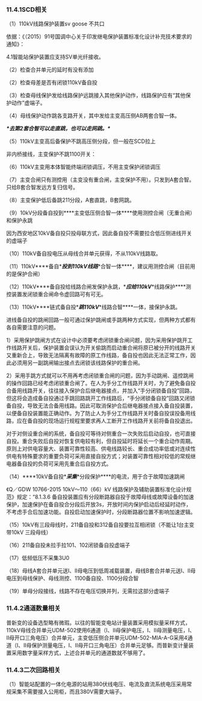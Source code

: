 ### **11.4.1SCD相关**

（1）110kV线路保护装置sv goose 不共口

依据：《（2015）91号国调中心关于印发继电保护装置标准化设计补充技术要求的通知》：

4.1智能站保护装置应支持SV单光纤接收。

（2）检查合并单元的延时有没有添加

（2）检查母差是否有闭锁110kV备自投

（3）检查母线保护发给线路保护远跳接入其他保护动作，线路保护应有“其他保护动作”虚端子。

（4）母线保护动作跳各支路开关，其中发给主变高压侧AB两套合智一体。

***\*去第2套合智可以走直跳，也可以走网跳。\****

（5）110kV主变高后备保护不跳高压侧分段，但一般在SCD拉上

非内桥接线，主变保护不跳1100开关：

（6）110kV主变用本体智能终端闭锁调压，不用主变保护闭锁调压

（7）主变合闸只有测控用（主变没有重合闸，主变保护不用）。只发到A套合智。只给B套合智发远方复归信号。

（8）主变保护低后备跳211分段，A套直跳，B套网跳。

（9）10kV分段备自投到***\*主变低压侧合智一体\****使用测控合闸（无重合闸）和保护永跳

因为西安地区10kV备自投只投母联方式，因此备自投不需要拉合低压侧进线开关的虚端子

（10）110kV备自投电压从母线合并单元获得，不从110kV线路取。

（11）110kV***\*备自\****投到110kV线路***\*合智一体\****，建议用测控合闸（目前用的是保护合闸）

（12）110kV***\*备自投给线路合闸发保护永跳，\****应给110kV***\*线路保护\****测控装置发闭锁重合闸命令虚回路可有可无。

（13）110kV***\*链式备自投\****跳110kV***\*线路合智\****一体，接保护永跳。

进线备自投的跳闸回路一般可通过保护跳闸或手跳两种方式实现，但两种方式都有各自需要注意的问题。

1）采用保护跳闸方式在设计中必须要考虑闭锁重合闸问题，因为采用保护跳开工作线路开关后，保护装置会误认为开关偷跳而启动重合闸将原已被分开的线路开关又重新合上，导致无法隔离有故障的原工作线路，备自投也因此无法正常工作，因此必须用另一副跳闸输出接点去闭锁该线路保护的重合闸。

2）采用手跳方式就可以不用再考虑闭锁重合闸的问题，因为手动跳闸、遥控跳闸的操作回路已经考虑闭锁重合闸了。在人为手分工作线路开关时，为了避免备自投合备用线路开关，往往接入保护合后继电器接点，并加入“手分闭锁备自投”回路，但这将会造成备自投通过手跳回路跳开工作线路后，“手分闭锁备自投”回路又闭锁备自投，导致无法合备用线路。因此可取消保护合后继电器接点接入备自投装置，以便备自投装置能正确动作。为了防止人为手分工作线路开关时备自投误投备用线路，应在备自投的现场运行规程里要求再人工断开工作线路开关前将备自投退出。

对于对侧设重合闸的系统，备自投可等待对侧重合一次失败后启动自投，也可直接自投。重合失败后自投对恢复供电较有利，但自投延时将延长一个重合动作周期。原则上对供电容量大、装置可靠性较高、供电线路较长、重合成功率低或对连续性供电有特殊要求的重要负荷可采用直接自投方式；对装置可靠性相对较低的常规继电器备自投的负荷可采用先重合后自投方式。

（14）***\*10kV备自投\****采集***\*分段保护\****的电流，用于合于故障加速跳闸

《Q／GDW 10766-2015 10kV～110（66）kV 线路保护及辅助装置标准化设计规范》规定：“8.1.3.6 备自投装置应有分段断路器自投于故障母线或故障设备的加速保护，加速保护在备自投合分段后开放3s，开放时间内保护启动后经延时动作，不考虑手合后加速功能。自投启动加速保护时，分段断路器位置不影响加速逻辑。

（15）10kV有三段母线时，211备自投和312备自投要拉互相闭锁（不能让1台主变带10kV 三段母线）

（16）211备自投未拉手拉101、102闭锁备自投虚端子

（17）低频低压不采集3U0

（18）母线A套合并单元送I、II母电压到低周减载装置，母线B套合并单元送I、II母电压到母线保护、母线测控、1100备自投、1100分段合智

（19）单母分段接线，线路不存在电压切换并列，无需拉这部分虚端子

### **11.4.2通道数量相关**

普新变的设备选型略有微瑕。以往的智能变电站计量装置采用模拟量采样方式，110kV母线合并单元UDM-502使用6通道（Ⅰ、Ⅱ母保护电压，Ⅰ、Ⅱ母测量电压，Ⅰ、Ⅱ母开口三角电压）合并单元，主变低压侧合并单元UDM-502-MIA-A-G采用4通道（Ⅰ、Ⅱ母保护测量电压，Ⅰ、Ⅱ母开口三角电压）合并单元足够。而普新变计量装置采用数字量采样方式，上述合并单元的通道数就不够用了。

### **11.4.3二次回路相关**

（1）智能站配置的一体化电源的站用380伏线电压、电流及直流系统电压采用常规采集不需要接入公用柜，而且380V需要大端子。
